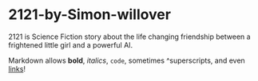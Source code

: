 # 2121-by-Simon-willover
2121 is Science Fiction story about the life changing friendship between a frightened little girl and a powerful AI.

Markdown allows **bold**, *italics*, `code`, sometimes ^superscripts, and even [links](https://desmos.com)!
